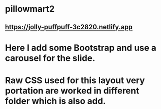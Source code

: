 # pillowmart2
## https://jolly-puffpuff-3c2820.netlify.app
# Here I add some Bootstrap and use a carousel for the slide.
# Raw CSS used for this layout very portation are worked in different folder which is also add.

